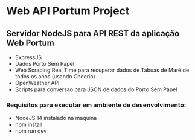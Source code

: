 
# Web API Portum Project

## Servidor NodeJS para API REST da aplicação Web Portum


- ExpressJS
- Dados Porto Sem Papel
- Web Scraping Real Time para recuperar dados de Tabuas de Maré de todos os anos (usando Cheerio)
- OpenWeather API
- Scripts para conversao para JSON de dados do Porto Sem Papel


### Requisitos para executar em ambiente de desenvolvimento:

- NodeJS 14 instalado na maquina
- npm install
- npm run dev



